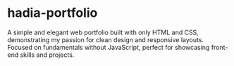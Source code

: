 # hadia-portfolio
A simple and elegant web portfolio built with only HTML and CSS, demonstrating my passion for clean design and responsive layouts. Focused on fundamentals without JavaScript, perfect for showcasing front-end skills and projects.
